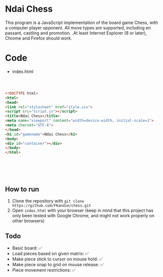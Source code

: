 # Ndai Chess 
This program is a JavaScript implementation of the board game Chess, with a computer player opponent. All move types are supported, including en passant, castling and promotion.
.At least Internet Explorer (8 or later), Chrome and Firefox should work.

# Code
- index.html
```HTML



<!DOCTYPE html>
<html>
<head>
<link rel="stylesheet" href="style.css">
<script src="script.js"></script>
<title>Ndai Chess</title>
<meta name="viewport" content="width=device-width, initial-scale=1">
<meta charset="UTF-8">
</head>
<h1 id="gamename">Ndai Chess</h1>
<body>
<div id="container"></div>
</body>
</html>







```

## How to run

1. Clone the repository with `git clone https://github.com/FKandie/chess.git`
2. Open `index.html` with your browser (keep in mind that this project has only been tested with Google Chrome, and might not work properly on other browsers)

## Todo

- Basic board: :white_check_mark: 
- Load pieces based on given matrix: :white_check_mark: 
- Make piece stick to cursor on mouse hold: :white_check_mark:
- Make piece snap to grid on mouse release: :white_check_mark:
- Piece movement restrictions: :white_check_mark:
